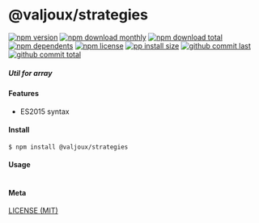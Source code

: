 # @valjoux/strategies

[![npm version][badge-npm-version]][url-npm]
[![npm download monthly][badge-npm-download-monthly]][url-npm]
[![npm download total][badge-npm-download-total]][url-npm]
[![npm dependents][badge-npm-dependents]][url-github]
[![npm license][badge-npm-license]][url-npm]
[![pp install size][badge-pp-install-size]][url-pp]
[![github commit last][badge-github-last-commit]][url-github]
[![github commit total][badge-github-commit-count]][url-github]

[//]: <> (Shields)
[badge-npm-version]: https://flat.badgen.net/npm/v/@valjoux/strategies
[badge-npm-download-monthly]: https://flat.badgen.net/npm/dm/@valjoux/strategies
[badge-npm-download-total]:https://flat.badgen.net/npm/dt/@valjoux/strategies
[badge-npm-dependents]: https://flat.badgen.net/npm/dependents/@valjoux/strategies
[badge-npm-license]: https://flat.badgen.net/npm/license/@valjoux/strategies
[badge-pp-install-size]: https://flat.badgen.net/packagephobia/install/@valjoux/strategies
[badge-github-last-commit]: https://flat.badgen.net/github/last-commit/hoyeungw/valjoux
[badge-github-commit-count]: https://flat.badgen.net/github/commits/hoyeungw/valjoux

[//]: <> (Link)
[url-npm]: https://npmjs.org/package/@valjoux/strategies
[url-pp]: https://packagephobia.now.sh/result?p=@valjoux/strategies
[url-github]: https://github.com/hoyeungw/valjoux
##### Util for array

#### Features

- ES2015 syntax

#### Install
```console
$ npm install @valjoux/strategies
```

#### Usage
```js
```

#### Meta
[LICENSE (MIT)](/LICENSE)
